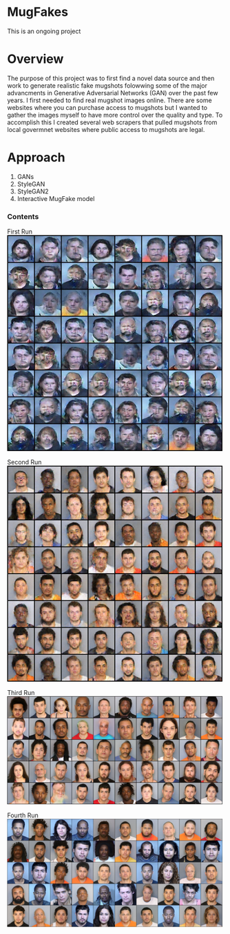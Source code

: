 # MugFakes
This is an ongoing project

# Overview
The purpose of this project was to first find a novel data source and then work to generate realistic fake mugshots folowwing some of the major advancments in Generative Adversarial Networks (GAN) over the past few years. I first needed to find real mugshot images online. There are some websites where you can purchase access to mugshots but I wanted to gather the images myself to have more control over the quality and type. To accomplish this I created several web scrapers that pulled mugshots from local govermnet websites where public access to mugshots are legal.

# Approach
1. GANs
2. StyleGAN
3. StyleGAN2
4. Interactive MugFake model

### Contents

First Run  
<img src="https://github.com/csmangum/portfolio/blob/master/Mugshots/img/fake_samples_epoch_0999.png" width="500">

Second Run  
<img src="https://github.com/csmangum/portfolio/blob/master/Mugshots/img/fake_samples_epoch_1190.png" width="500">

Third Run  
<img src="https://github.com/csmangum/portfolio/blob/master/Mugshots/img/427100.png" width="500">

Fourth Run  
<img src="https://github.com/csmangum/portfolio/blob/master/Mugshots/img/256_362100.png" width="500">
